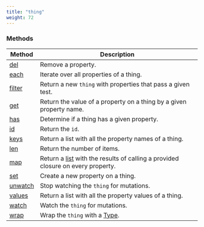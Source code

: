 ```yaml
---
title: "thing"
weight: 72
---
```


### Methods

Method | Description
------ | -----------
[del](./del) | Remove a property.
[each](./each) | Iterate over all properties of a thing.
[filter](./filter) | Return a new `thing` with properties that pass a given test.
[get](./get) | Return the value of a property on a thing by a given property name.
[has](./has) | Determine if a thing has a given property. 
[id](./id) | Return the `id`.
[keys](./keys) | Return a list with all the property names of a thing. 
[len](./len) | Return the number of items. 
[map](./map) | Return a [list](../list) with the results of calling a provided closure on every property. 
[set](./set) | Create a new property on a thing. 
[unwatch](./unwatch) | Stop watching the `thing` for mutations.
[values](./values) | Return a list with all the property values of a thing. 
[watch](./watch) | Watch the `thing` for mutations.
[wrap](./wrap) | Wrap the `thing` with a [Type](../type).